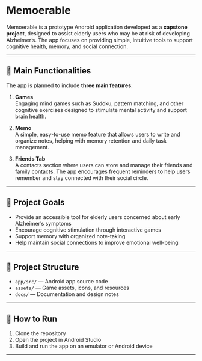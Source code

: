 # Memoerable

Memoerable is a prototype Android application developed as a **capstone project**, designed to assist elderly users who may be at risk of developing Alzheimer’s. The app focuses on providing simple, intuitive tools to support cognitive health, memory, and social connection.

---

## 🧩 Main Functionalities

The app is planned to include **three main features**:

1. **Games**  
   Engaging mind games such as Sudoku, pattern matching, and other cognitive exercises designed to stimulate mental activity and support brain health.

2. **Memo**  
   A simple, easy-to-use memo feature that allows users to write and organize notes, helping with memory retention and daily task management.

3. **Friends Tab**  
   A contacts section where users can store and manage their friends and family contacts. The app encourages frequent reminders to help users remember and stay connected with their social circle.

---

## 🎯 Project Goals

- Provide an accessible tool for elderly users concerned about early Alzheimer’s symptoms  
- Encourage cognitive stimulation through interactive games  
- Support memory with organized note-taking  
- Help maintain social connections to improve emotional well-being  

---

## 📁 Project Structure

- `app/src/` — Android app source code  
- `assets/` — Game assets, icons, and resources  
- `docs/` — Documentation and design notes  

---

## 🧪 How to Run

1. Clone the repository  
2. Open the project in Android Studio  
3. Build and run the app on an emulator or Android device  

---
